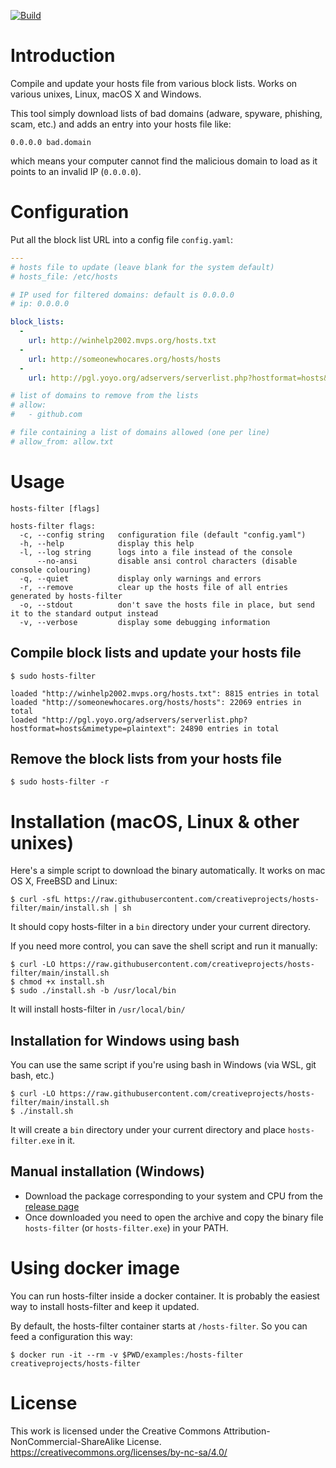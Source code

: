 [![Build](https://github.com/creativeprojects/hosts-filter/workflows/Build/badge.svg)](https://github.com/creativeprojects/hosts-filter/actions)

# Introduction

Compile and update your hosts file from various block lists. Works on various unixes, Linux, macOS X and Windows.

This tool simply download lists of bad domains (adware, spyware, phishing, scam, etc.) and adds an entry into your hosts file like:
```
0.0.0.0 bad.domain
```
which means your computer cannot find the malicious domain to load as it points to an invalid IP (`0.0.0.0`).

# Configuration

Put all the block list URL into a config file `config.yaml`:
```yaml
---
# hosts file to update (leave blank for the system default)
# hosts_file: /etc/hosts

# IP used for filtered domains: default is 0.0.0.0
# ip: 0.0.0.0

block_lists:
  -
    url: http://winhelp2002.mvps.org/hosts.txt
  -
    url: http://someonewhocares.org/hosts/hosts
  -
    url: http://pgl.yoyo.org/adservers/serverlist.php?hostformat=hosts&mimetype=plaintext

# list of domains to remove from the lists
# allow:
#   - github.com

# file containing a list of domains allowed (one per line)
# allow_from: allow.txt

```

# Usage

```
hosts-filter [flags]

hosts-filter flags:
  -c, --config string   configuration file (default "config.yaml")
  -h, --help            display this help
  -l, --log string      logs into a file instead of the console
      --no-ansi         disable ansi control characters (disable console colouring)
  -q, --quiet           display only warnings and errors
  -r, --remove          clear up the hosts file of all entries generated by hosts-filter
  -o, --stdout          don't save the hosts file in place, but send it to the standard output instead
  -v, --verbose         display some debugging information

```

## Compile block lists and update your hosts file

```
$ sudo hosts-filter

loaded "http://winhelp2002.mvps.org/hosts.txt": 8815 entries in total
loaded "http://someonewhocares.org/hosts/hosts": 22069 entries in total
loaded "http://pgl.yoyo.org/adservers/serverlist.php?hostformat=hosts&mimetype=plaintext": 24890 entries in total
```

## Remove the block lists from your hosts file

```
$ sudo hosts-filter -r
```


# Installation (macOS, Linux & other unixes)

Here's a simple script to download the binary automatically. It works on mac OS X, FreeBSD and Linux:

```
$ curl -sfL https://raw.githubusercontent.com/creativeprojects/hosts-filter/main/install.sh | sh
```

It should copy hosts-filter in a `bin` directory under your current directory.

If you need more control, you can save the shell script and run it manually:

```
$ curl -LO https://raw.githubusercontent.com/creativeprojects/hosts-filter/main/install.sh
$ chmod +x install.sh
$ sudo ./install.sh -b /usr/local/bin
```

It will install hosts-filter in `/usr/local/bin/`


## Installation for Windows using bash

You can use the same script if you're using bash in Windows (via WSL, git bash, etc.)

```
$ curl -LO https://raw.githubusercontent.com/creativeprojects/hosts-filter/main/install.sh
$ ./install.sh
```
It will create a `bin` directory under your current directory and place `hosts-filter.exe` in it.

## Manual installation (Windows)

- Download the package corresponding to your system and CPU from the [release page](https://github.com/creativeprojects/hosts-filter/releases)
- Once downloaded you need to open the archive and copy the binary file `hosts-filter` (or `hosts-filter.exe`) in your PATH.

# Using docker image ##

You can run hosts-filter inside a docker container. It is probably the easiest way to install hosts-filter and keep it updated.

By default, the hosts-filter container starts at `/hosts-filter`. So you can feed a configuration this way:

```
$ docker run -it --rm -v $PWD/examples:/hosts-filter creativeprojects/hosts-filter
```


# License

This work is licensed under the Creative Commons
Attribution-NonCommercial-ShareAlike License.
https://creativecommons.org/licenses/by-nc-sa/4.0/
